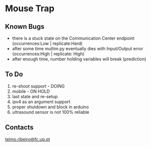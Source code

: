 # Mouse Trap

## Known Bugs
- there is a stuck state on the Communication Center endpoint (occurrences:Low | replicate:Hard)
- after some time multim.py eventually dies with Input/Output error (occurrences:High | replicate: High)
- after enough time, number holding variables will break (prediction)

## To Do
1) re-shoot support - DOING
2) mobile           - ON HOLD
3) last state and re-setup
4) ipv4 as an argument support 
5) proper shutdown and block in arduino
6) ultrasound sensor is not 100% reliable

## Contacts
telmo.ribeiro@fc.up.pt